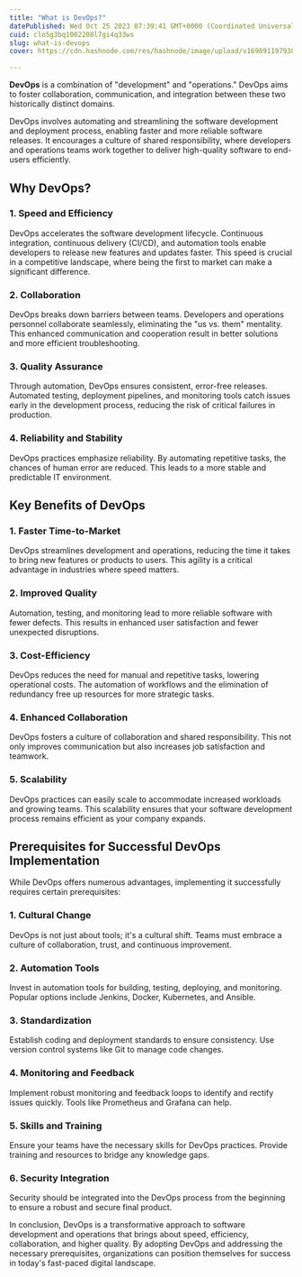 ```yaml
---
title: "What is DevOps?"
datePublished: Wed Oct 25 2023 07:39:41 GMT+0000 (Coordinated Universal Time)
cuid: clo5g3bq1002208l7gi4q33ws
slug: what-is-devops
cover: https://cdn.hashnode.com/res/hashnode/image/upload/v1698911979382/18b21880-14ea-4353-a9e4-578b60f85ceb.jpeg

---
```


**DevOps** is a combination of "development" and "operations." DevOps aims to foster collaboration, communication, and integration between these two historically distinct domains.

DevOps involves automating and streamlining the software development and deployment process, enabling faster and more reliable software releases. It encourages a culture of shared responsibility, where developers and operations teams work together to deliver high-quality software to end-users efficiently.

## **Why DevOps?**

### **1\. Speed and Efficiency**

DevOps accelerates the software development lifecycle. Continuous integration, continuous delivery (CI/CD), and automation tools enable developers to release new features and updates faster. This speed is crucial in a competitive landscape, where being the first to market can make a significant difference.

### **2\. Collaboration**

DevOps breaks down barriers between teams. Developers and operations personnel collaborate seamlessly, eliminating the "us vs. them" mentality. This enhanced communication and cooperation result in better solutions and more efficient troubleshooting.

### **3\. Quality Assurance**

Through automation, DevOps ensures consistent, error-free releases. Automated testing, deployment pipelines, and monitoring tools catch issues early in the development process, reducing the risk of critical failures in production.

### **4\. Reliability and Stability**

DevOps practices emphasize reliability. By automating repetitive tasks, the chances of human error are reduced. This leads to a more stable and predictable IT environment.

## **Key Benefits of DevOps**

### **1\. Faster Time-to-Market**

DevOps streamlines development and operations, reducing the time it takes to bring new features or products to users. This agility is a critical advantage in industries where speed matters.

### **2\. Improved Quality**

Automation, testing, and monitoring lead to more reliable software with fewer defects. This results in enhanced user satisfaction and fewer unexpected disruptions.

### **3\. Cost-Efficiency**

DevOps reduces the need for manual and repetitive tasks, lowering operational costs. The automation of workflows and the elimination of redundancy free up resources for more strategic tasks.

### **4\. Enhanced Collaboration**

DevOps fosters a culture of collaboration and shared responsibility. This not only improves communication but also increases job satisfaction and teamwork.

### **5\. Scalability**

DevOps practices can easily scale to accommodate increased workloads and growing teams. This scalability ensures that your software development process remains efficient as your company expands.

## **Prerequisites for Successful DevOps Implementation**

While DevOps offers numerous advantages, implementing it successfully requires certain prerequisites:

### **1\. Cultural Change**

DevOps is not just about tools; it's a cultural shift. Teams must embrace a culture of collaboration, trust, and continuous improvement.

### **2\. Automation Tools**

Invest in automation tools for building, testing, deploying, and monitoring. Popular options include Jenkins, Docker, Kubernetes, and Ansible.

### **3\. Standardization**

Establish coding and deployment standards to ensure consistency. Use version control systems like Git to manage code changes.

### **4\. Monitoring and Feedback**

Implement robust monitoring and feedback loops to identify and rectify issues quickly. Tools like Prometheus and Grafana can help.

### **5\. Skills and Training**

Ensure your teams have the necessary skills for DevOps practices. Provide training and resources to bridge any knowledge gaps.

### **6\. Security Integration**

Security should be integrated into the DevOps process from the beginning to ensure a robust and secure final product.

In conclusion, DevOps is a transformative approach to software development and operations that brings about speed, efficiency, collaboration, and higher quality. By adopting DevOps and addressing the necessary prerequisites, organizations can position themselves for success in today's fast-paced digital landscape.